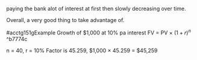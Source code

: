 paying the bank alot of interest at first then slowly decreasing over time.

Overall, a very good thing to take advantage of.

#acctg151gExample 
Growth of $1,000 at 10% pa interest
FV = PV $\times$ $(1 + r)^n$ ^b7774c

n = 40, r = 10%
Factor is 45.259,
$1,000 $\times$ 45.259 = $45,259



